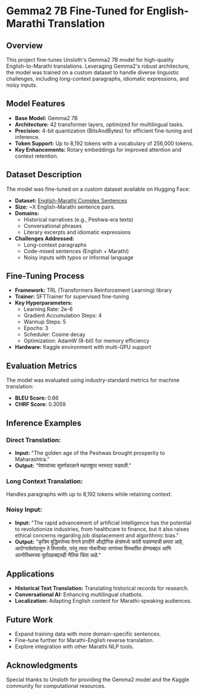 # Gemma2 7B Fine-Tuned for English-Marathi Translation

## Overview
This project fine-tunes Unsloth's Gemma2 7B model for high-quality English-to-Marathi translations. Leveraging Gemma2's robust architecture, the model was trained on a custom dataset to handle diverse linguistic challenges, including long-context paragraphs, idiomatic expressions, and noisy inputs.

## Model Features
- **Base Model:** Gemma2 7B
- **Architecture:** 42 transformer layers, optimized for multilingual tasks.
- **Precision:** 4-bit quantization (BitsAndBytes) for efficient fine-tuning and inference.
- **Token Support:** Up to 8,192 tokens with a vocabulary of 256,000 tokens.
- **Key Enhancements:** Rotary embeddings for improved attention and context retention.

## Dataset Description
The model was fine-tuned on a custom dataset available on Hugging Face:

- **Dataset:** [English-Marathi Complex Sentences](https://huggingface.co/datasets/Devavrat28/English-Marathi_Complex_Sentences)
- **Size:** ~X English-Marathi sentence pairs.
- **Domains:**
  - Historical narratives (e.g., Peshwa-era texts)
  - Conversational phrases
  - Literary excerpts and idiomatic expressions
- **Challenges Addressed:**
  - Long-context paragraphs
  - Code-mixed sentences (English + Marathi)
  - Noisy inputs with typos or informal language

## Fine-Tuning Process
- **Framework:** TRL (Transformers Reinforcement Learning) library
- **Trainer:** SFTTrainer for supervised fine-tuning
- **Key Hyperparameters:**
  - Learning Rate: 2e-6
  - Gradient Accumulation Steps: 4
  - Warmup Steps: 5
  - Epochs: 3
  - Scheduler: Cosine decay
  - Optimization: AdamW (8-bit) for memory efficiency
- **Hardware:** Kaggle environment with multi-GPU support

## Evaluation Metrics
The model was evaluated using industry-standard metrics for machine translation:

- **BLEU Score:** 0.66
- **CHRF Score:** 0.3059

## Inference Examples
### Direct Translation:
- **Input:** "The golden age of the Peshwas brought prosperity to Maharashtra."
- **Output:** "पेशव्यांच्या सुवर्णकाळाने महाराष्ट्रात भरभराट घडवली."

### Long Context Translation:
Handles paragraphs with up to 8,192 tokens while retaining context.

### Noisy Input:
- **Input:** "The rapid advancement of artificial intelligence has the potential to revolutionize industries, from healthcare to finance, but it also raises ethical concerns regarding job displacement and algorithmic bias."
- **Output:** "कृत्रिम बुद्धिमत्तेच्या वेगाने प्रगतीने औद्योगिक क्षेत्रांमध्ये क्रांती घडवण्याची क्षमता आहे, आरोग्यसेवांपासून ते वित्तपर्यंत, परंतु त्यात नोकरीच्या जागांच्या विस्थापित होण्याबद्दल आणि अल्गोरिथमच्या पूर्वाग्रहाबद्दलही नैतिक चिंता आहे."

## Applications
- **Historical Text Translation:** Translating historical records for research.
- **Conversational AI:** Enhancing multilingual chatbots.
- **Localization:** Adapting English content for Marathi-speaking audiences.

## Future Work
- Expand training data with more domain-specific sentences.
- Fine-tune further for Marathi-English reverse translation.
- Explore integration with other Marathi NLP tools.

## Acknowledgments
Special thanks to Unsloth for providing the Gemma2 model and the Kaggle community for computational resources.

